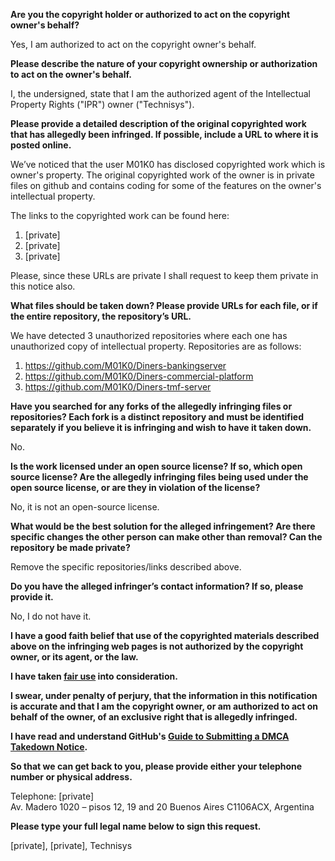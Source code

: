 **Are you the copyright holder or authorized to act on the copyright owner's behalf?**   
   
Yes, I am authorized to act on the copyright owner's behalf.   
   
**Please describe the nature of your copyright ownership or authorization to act on the owner's behalf.**   
   
I, the undersigned, state that I am the authorized agent of the Intellectual Property Rights ("IPR") owner ("Technisys").   
   
**Please provide a detailed description of the original copyrighted work that has allegedly been infringed. If possible, include a URL to where it is posted online.**   
   
We’ve noticed that the user M01K0 has disclosed copyrighted work which is owner's property. The original copyrighted work of the owner is in private files on github and contains coding for some of the features on the owner's intellectual property.   
   
The links to the copyrighted work can be found here:   
   
1) [private]  
2) [private]  
3) [private]  
   
Please, since these URLs are private I shall request to keep them private in this notice also.   
   
**What files should be taken down? Please provide URLs for each file, or if the entire repository, the repository’s URL.**   
   
We have detected 3 unauthorized repositories where each one has unauthorized copy of intellectual property. Repositories are as follows:   
   
1) https://github.com/M01K0/Diners-bankingserver   
2) https://github.com/M01K0/Diners-commercial-platform   
3) https://github.com/M01K0/Diners-tmf-server   
   
**Have you searched for any forks of the allegedly infringing files or repositories? Each fork is a distinct repository and must be identified separately if you believe it is infringing and wish to have it taken down.**   
   
No.   
   
**Is the work licensed under an open source license? If so, which open source license? Are the allegedly infringing files being used under the open source license, or are they in violation of the license?**   
   
No, it is not an open-source license.   
   
**What would be the best solution for the alleged infringement? Are there specific changes the other person can make other than removal? Can the repository be made private?**   
   
Remove the specific repositories/links described above.   
   
**Do you have the alleged infringer’s contact information? If so, please provide it.**   
   
No, I do not have it.   
   
**I have a good faith belief that use of the copyrighted materials described above on the infringing web pages is not authorized by the copyright owner, or its agent, or the law.**   
   
**I have taken <a href="https://www.lumendatabase.org/topics/22">fair use</a> into consideration.**   
   
**I swear, under penalty of perjury, that the information in this notification is accurate and that I am the copyright owner, or am authorized to act on behalf of the owner, of an exclusive right that is allegedly infringed.**   
   
**I have read and understand GitHub's <a href="https://docs.github.com/articles/guide-to-submitting-a-dmca-takedown-notice/">Guide to Submitting a DMCA Takedown Notice</a>.**   
   
**So that we can get back to you, please provide either your telephone number or physical address.**   
   
Telephone: [private]   
Av. Madero 1020 – pisos 12, 19 and 20 Buenos Aires C1106ACX, Argentina     
   
**Please type your full legal name below to sign this request.**   
   
[private], [private], Technisys   
